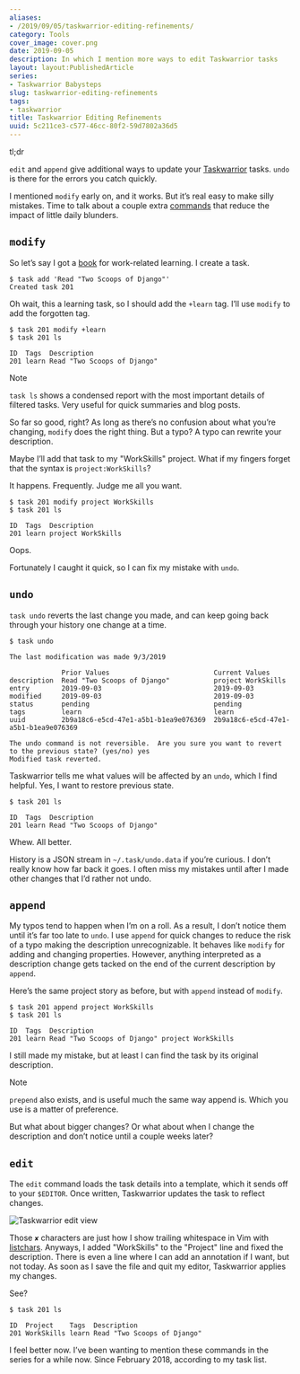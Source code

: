 ```yaml
---
aliases:
- /2019/09/05/taskwarrior-editing-refinements/
category: Tools
cover_image: cover.png
date: 2019-09-05
description: In which I mention more ways to edit Taskwarrior tasks
layout: layout:PublishedArticle
series:
- Taskwarrior Babysteps
slug: taskwarrior-editing-refinements
tags:
- taskwarrior
title: Taskwarrior Editing Refinements
uuid: 5c211ce3-c577-46cc-80f2-59d7802a36d5
---
```


<aside class="admonition tldr">
  <p class="admonition-title">tl;dr</p>

`edit` and `append` give additional ways to update your
[Taskwarrior](https://taskwarrior.org) tasks. `undo` is there for the
errors you catch quickly.

</aside>

I mentioned `modify` early on, and it works. But it’s real easy to make
silly mistakes. Time to talk about a couple extra
[commands](https://taskwarrior.org/docs/commands/) that reduce the
impact of little daily blunders.

## `modify`

So let’s say I got a [book](https://www.twoscoopspress.com/) for
work-related learning. I create a task.

    $ task add 'Read "Two Scoops of Django"'
    Created task 201

Oh wait, this a learning task, so I should add the `+learn` tag. I’ll
use `modify` to add the forgotten tag.

    $ task 201 modify +learn
    $ task 201 ls

    ID  Tags  Description
    201 learn Read "Two Scoops of Django"

<aside class="admonition note">
  <p class="admonition-title">Note</p>

`task ls` shows a condensed report with the most important details of
filtered tasks. Very useful for quick summaries and blog posts.

</aside>

So far so good, right? As long as there’s no confusion about what you’re
changing, `modify` does the right thing. But a typo? A typo can rewrite
your description.

Maybe I’ll add that task to my "WorkSkills" project. What if my fingers
forget that the syntax is `project:WorkSkills`?

It happens. Frequently. Judge me all you want.

    $ task 201 modify project WorkSkills
    $ task 201 ls

    ID  Tags  Description
    201 learn project WorkSkills

Oops.

Fortunately I caught it quick, so I can fix my mistake with `undo`.

## `undo`

`task undo` reverts the last change you made, and can keep going back
through your history one change at a time.

    $ task undo

    The last modification was made 9/3/2019

                 Prior Values                          Current Values
    description  Read "Two Scoops of Django"           project WorkSkills
    entry        2019-09-03                            2019-09-03
    modified     2019-09-03                            2019-09-03
    status       pending                               pending
    tags         learn                                 learn
    uuid         2b9a18c6-e5cd-47e1-a5b1-b1ea9e076369  2b9a18c6-e5cd-47e1-a5b1-b1ea9e076369

    The undo command is not reversible.  Are you sure you want to revert to the previous state? (yes/no) yes
    Modified task reverted.

Taskwarrior tells me what values will be affected by an `undo`, which I
find helpful. Yes, I want to restore previous state.

    $ task 201 ls

    ID  Tags  Description
    201 learn Read "Two Scoops of Django"

Whew. All better.

History is a JSON stream in `~/.task/undo.data` if you’re curious. I
don’t really know how far back it goes. I often miss my mistakes until
after I made other changes that I’d rather not undo.

## `append`

My typos tend to happen when I’m on a roll. As a result, I don’t notice
them until it’s far too late to `undo`. I use `append` for quick changes
to reduce the risk of a typo making the description unrecognizable. It
behaves like `modify` for adding and changing properties. However,
anything interpreted as a description change gets tacked on the end of
the current description by `append`.

Here’s the same project story as before, but with `append` instead of
`modify`.

    $ task 201 append project WorkSkills
    $ task 201 ls

    ID  Tags  Description
    201 learn Read "Two Scoops of Django" project WorkSkills

I still made my mistake, but at least I can find the task by its
original description.

<aside class="admonition note">
  <p class="admonition-title">Note</p>

`prepend` also exists, and is useful much the same way append is. Which
you use is a matter of preference.

</aside>

But what about bigger changes? Or what about when I change the
description and don’t notice until a couple weeks later?

## `edit`

The `edit` command loads the task details into a template, which it
sends off to your `$EDITOR`. Once written, Taskwarrior updates the task
to reflect changes.

![Taskwarrior edit view](cover.png)

Those `✘` characters are just how I show trailing whitespace in Vim with
[listchars](https://vim.fandom.com/wiki/Highlight_unwanted_spaces).
Anyways, I added "WorkSkills" to the "Project" line and fixed the
description. There is even a line where I can add an annotation if I
want, but not today. As soon as I save the file and quit my editor,
Taskwarrior applies my changes.

See?

    $ task 201 ls

    ID  Project    Tags  Description
    201 WorkSkills learn Read "Two Scoops of Django"

I feel better now. I’ve been wanting to mention these commands in the
series for a while now. Since February 2018, according to my task list.